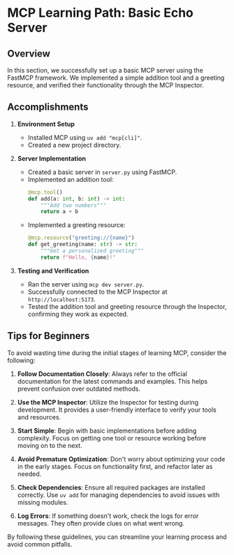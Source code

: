 # MCP Learning Path: Basic Echo Server

## Overview
In this section, we successfully set up a basic MCP server using the FastMCP framework. We implemented a simple addition tool and a greeting resource, and verified their functionality through the MCP Inspector.

## Accomplishments
1. **Environment Setup**
   - Installed MCP using `uv add "mcp[cli]"`.
   - Created a new project directory.

2. **Server Implementation**
   - Created a basic server in `server.py` using FastMCP.
   - Implemented an addition tool:
     ```python
     @mcp.tool()
     def add(a: int, b: int) -> int:
         """Add two numbers"""
         return a + b
     ```
   - Implemented a greeting resource:
     ```python
     @mcp.resource("greeting://{name}")
     def get_greeting(name: str) -> str:
         """Get a personalized greeting"""
         return f"Hello, {name}!"
     ```

3. **Testing and Verification**
   - Ran the server using `mcp dev server.py`.
   - Successfully connected to the MCP Inspector at `http://localhost:5173`.
   - Tested the addition tool and greeting resource through the Inspector, confirming they work as expected.

## Tips for Beginners
To avoid wasting time during the initial stages of learning MCP, consider the following:

1. **Follow Documentation Closely**: Always refer to the official documentation for the latest commands and examples. This helps prevent confusion over outdated methods.

2. **Use the MCP Inspector**: Utilize the Inspector for testing during development. It provides a user-friendly interface to verify your tools and resources.

3. **Start Simple**: Begin with basic implementations before adding complexity. Focus on getting one tool or resource working before moving on to the next.

4. **Avoid Premature Optimization**: Don't worry about optimizing your code in the early stages. Focus on functionality first, and refactor later as needed.

5. **Check Dependencies**: Ensure all required packages are installed correctly. Use `uv add` for managing dependencies to avoid issues with missing modules.

6. **Log Errors**: If something doesn't work, check the logs for error messages. They often provide clues on what went wrong.

By following these guidelines, you can streamline your learning process and avoid common pitfalls.
